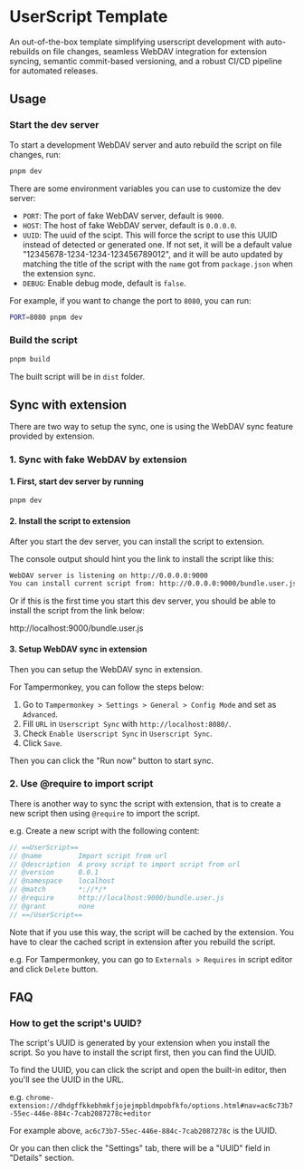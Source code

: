 # UserScript Template

An out-of-the-box template simplifying userscript development with auto-rebuilds
on file changes, seamless WebDAV integration for extension syncing, semantic
commit-based versioning, and a robust CI/CD pipeline for automated releases.

## Usage

### Start the dev server

To start a development WebDAV server and auto rebuild the script on file
changes, run:

```bash
pnpm dev
```

There are some environment variables you can use to customize the dev server:

- `PORT`: The port of fake WebDAV server, default is `9000`.
- `HOST`: The host of fake WebDAV server, default is `0.0.0.0`.
- `UUID`: The uuid of the scipt. This will force the script to use this UUID
  instead of detected or generated one. If not set, it will be a default value
  "12345678-1234-1234-123456789012", and it will be auto updated by matching the
  title of the script with the `name` got from `package.json` when the extension
  sync.
- `DEBUG`: Enable debug mode, default is `false`.

For example, if you want to change the port to `8080`, you can run:

```bash
PORT=8080 pnpm dev
```

### Build the script

```bash
pnpm build
```

The built script will be in `dist` folder.

## Sync with extension

There are two way to setup the sync, one is using the WebDAV sync feature
provided by extension.

### 1. Sync with fake WebDAV by extension

#### 1. First, start dev server by running

```bash
pnpm dev
```

#### 2. Install the script to extension

After you start the dev server, you can install the script to extension.

The console output should hint you the link to install the script like this:

```bash
WebDAV server is listening on http://0.0.0.0:9000
You can install current script from: http://0.0.0.0:9000/bundle.user.js
```

Or if this is the first time you start this dev server, you should be able to
install the script from the link below:

http://localhost:9000/bundle.user.js

#### 3. Setup WebDAV sync in extension

Then you can setup the WebDAV sync in extension.

For Tampermonkey, you can follow the steps below:

1. Go to `Tampermonkey > Settings > General > Config Mode` and set as
   `Advanced`.
2. Fill `URL` in `Userscript Sync` with `http://localhost:8080/`.
3. Check `Enable Userscript Sync` in `Userscript Sync`.
4. Click `Save`.

Then you can click the "Run now" button to start sync.

### 2. Use @require to import script

There is another way to sync the script with extension, that is to create a new
script then using `@require` to import the script.

e.g. Create a new script with the following content:

```js
// ==UserScript==
// @name         Import script from url
// @description  A proxy script to import script from url
// @version      0.0.1
// @namespace    localhost
// @match        *://*/*
// @require      http://localhost:9000/bundle.user.js
// @grant        none
// ==/UserScript==
```

Note that if you use this way, the script will be cached by the extension. You
have to clear the cached script in extension after you rebuild the script.

e.g. For Tampermonkey, you can go to `Externals > Requires` in script editor and click `Delete` button.

## FAQ

### How to get the script's UUID?

The script's UUID is generated by your extension when you install the script. So
you have to install the script first, then you can find the UUID.

To find the UUID, you can click the script and open the built-in editor, then
you'll see the UUID in the URL.

e.g.
`chrome-extension://dhdgffkkebhmkfjojejmpbldmpobfkfo/options.html#nav=ac6c73b7-55ec-446e-884c-7cab2087278c+editor`

For example above, `ac6c73b7-55ec-446e-884c-7cab2087278c` is the UUID.

Or you can then click the "Settings" tab, there will be a "UUID" field in
"Details" section.
